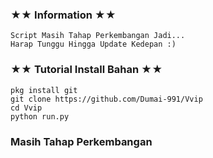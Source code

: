 ### ★★ Information ★★
```
Script Masih Tahap Perkembangan Jadi...
Harap Tunggu Hingga Update Kedepan :)
```

### ★★ Tutorial Install Bahan ★★
```
pkg install git
git clone https://github.com/Dumai-991/Vvip
cd Vvip
python run.py
```

### Masih Tahap Perkembangan
